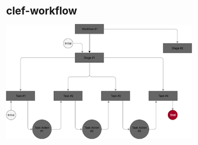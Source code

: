# clef-workflow

![Clef-Wrokflow-Single Direction Action](./design/clef-wrokflow-single-direction-action.png)
